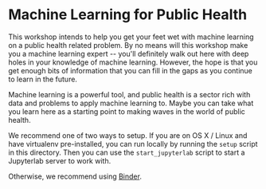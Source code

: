 # Machine Learning for Public Health

This workshop intends to help you get your feet wet with machine learning
on a public health related problem. By no means will this workshop make you
a machine learning expert -- you'll definitely walk out here with deep holes
in your knowledge of machine learning. However, the hope is that you get enough
bits of information that you can fill in the gaps as you continue to learn in
the future.

Machine learning is a powerful tool, and public health is a sector rich with
data and problems to apply machine learning to. Maybe you can take what you
learn here as a starting point to making waves in the world of public health.

We recommend one of two ways to setup. If you are on OS X / Linux and have
virtualenv pre-installed, you can run locally by running the `setup` script
in this directory. Then you can use the `start_jupyterlab` script to start
a Jupyterlab server to work with.

Otherwise, we recommend using [Binder](https://mybinder.org/).

